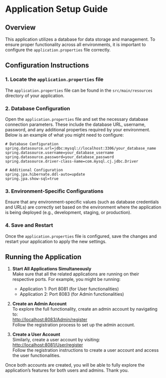 # Application Setup Guide

## Overview
This application utilizes a database for data storage and management. To ensure proper functionality across all environments, it is important to configure the `application.properties` file correctly.

## Configuration Instructions

### 1. Locate the `application.properties` file
The `application.properties` file can be found in the `src/main/resources` directory of your application.

### 2. Database Configuration
Open the `application.properties` file and set the necessary database connection parameters. These include the database URL, username, password, and any additional properties required by your environment. Below is an example of what you might need to configure:

```application.properties
# Database Configuration
spring.datasource.url=jdbc:mysql://localhost:3306/your_database_name
spring.datasource.username=your_database_username
spring.datasource.password=your_database_password
spring.datasource.driver-class-name=com.mysql.cj.jdbc.Driver

# Additional Configuration
spring.jpa.hibernate.ddl-auto=update
spring.jpa.show-sql=true
```

### 3. Environment-Specific Configurations
Ensure that any environment-specific values (such as database credentials and URLs) are correctly set based on the environment where the application is being deployed (e.g., development, staging, or production).

### 4. Save and Restart
Once the `application.properties` file is configured, save the changes and restart your application to apply the new settings.

## Running the Application

1. **Start All Applications Simultaneously**  
   Make sure that all the related applications are running on their respective ports. For example, you might be running:
   - Application 1: Port 8081 (for User functionalities)
   - Application 2: Port 8083 (for Admin functionalities)
   
2. **Create an Admin Account**  
   To explore the full functionality, create an admin account by navigating to:  
   [http://localhost:8083/Admin/register](http://localhost:8083/Admin/register)  
   Follow the registration process to set up the admin account.

3. **Create a User Account**  
   Similarly, create a user account by visiting:  
   [http://localhost:8081/User/register](http://localhost:8081/User/register)  
   Follow the registration instructions to create a user account and access the user functionalities.

Once both accounts are created, you will be able to fully explore the application’s features for both users and admins.
Thank you.
